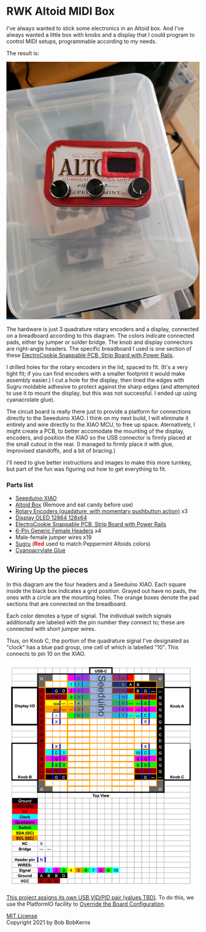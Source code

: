 # RWK Altoid MIDI Box

I've always wanted to stick some electronics in an Altoid box. And I've always wanted a little box with knobs and a display that I could program to control MIDI setups, programmable according to my needs.

The result is:

![Image of Altoid MIDIBox](Altoid-MIDIBox.jpeg)

The hardware is just 3 quadrature rotary encoders and a display, connected on a breadboard according to this diagram. The colors indicate connected pads, either by jumper or solder bridge. The knob and display connectors are right-angle headers. The specific breadboard I used is one section of these [ElectroCookie Snappable PCB, Strip Board with Power Rails](https://www.amazon.com/gp/product/B07ZYTZ48N/ref=ppx_yo_dt_b_asin_image_o04_s01?ie=UTF8&psc=1).

I drilled holes for the rotary encoders in the lid, spaced to fit. (It's a very tight fit; if you can find encoders with a smaller footprint it would make assembly easier.) I cut a hole for the display, then lined the edges with Sugru moldable adhesive to protect against the sharp edges (and attempted to use it to mount the display, but this was not successful. I ended up using cyanacrolate glue).

The circuit board is really there just to provide a platform for connections directly to the Seeeduino XIAO. I think on my next build, I will eliminate it entirely and wire directly to the XIAO MCU, to free up space. Aternatively, I might create a PCB, to better accomodate the mounting of the display, encoders, and position the XIAO so the USB connector is firmly placed at the small cutout in the rear. (I managed to firmly place it with glue, improvised standoffs, and a bit of bracing.)

I'll need to give better instructions and images to make this more turnkey, but part of the fun was figuring out how to get everything to fit.

### Parts list
* [Seeeduino XIAO](https://www.amazon.com/gp/product/B087D2VSBL/ref=ppx_yo_dt_b_asin_title_o07_s00)
* [Altoid Box](https://www.amazon.com/ALTOIDS-Curiously-Strong-Peppermint-Pocket-Sized/dp/B07GG67NNH/ref=sr_1_7) (Remove and eat candy before use)
* [Rotary Encoders (quadature, with momentary pushbutton action)](https://www.amazon.com/gp/product/B07B68H6R8/ref=ppx_yo_dt_b_asin_title_o01_s02) x3
* [Display OLED 12864 128x64](https://www.amazon.com/gp/product/B08FD643VZ/ref=ppx_yo_dt_b_asin_title_o03_s01)
* [ElectroCookie Snappable PCB, Strip Board with Power Rails](https://www.amazon.com/gp/product/B07ZYTZ48N/ref=ppx_yo_dt_b_asin_image_o04_s01?ie=UTF8&psc=1)
* [6-Pin Generic Female Headers](https://www.amazon.com/gp/product/B00OE8GTQ8/ref=ppx_yo_dt_b_asin_title_o07_s02) x4
* Male-female jumper wires x19
* [Sugru](https://www.amazon.com/Sugru-I000951-Moldable-Multi-Purpose-Creative/dp/B089WHM982/ref=sr_1_1_sspa) (<span style='color:red; font-weight:bold;'>Red</span> used to match Peppermint Altoids colors)
* [Cyanoacrylate Glue](https://www.amazon.com/gp/product/B07VWL8PMF/ref=ppx_yo_dt_b_asin_title_o04_s00)

## Wiring Up the pieces

In this diagram are the four headers and a Seeduino XIAO. Each square inside the black box indicates a grid position. Grayed out have no pads, the ones with a circle are the mounting holes. The orange boxes denote the pad sections that are connected on the breadboard.

Each color denotes a type of signal. The individual switch signals additionally are labeled with the pin number they connect to; these are connected with short jumper wires.

Thus, on Knob C, the portion of the quadrature signal I've designated as "clock" has a blue pad group, one cell of which is labelled "10". This connects to pin 10 on the XIAO.

![Wiring Diagram](wiring-diagram.png)

[This project assigns its own USB VID/PID pair (values TBD)](USB_IDS.md). To do this, we use the PlatformIO facility to [Override the Board Configuration](https://docs.platformio.org/en/latest/projectconf/advanced_scripting.html#override-board-configuration).

[MIT License](LICENSE.md)\
Copyright 2021 by Bob BobKerns